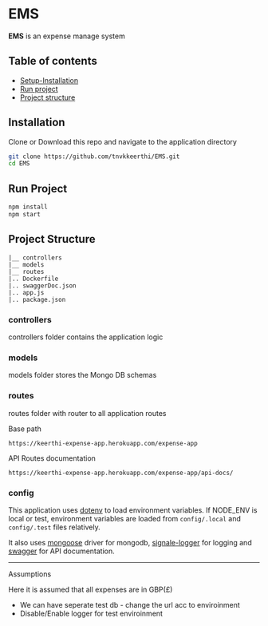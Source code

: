 # EMS

**EMS** is an expense manage system

## Table of contents
* [Setup-Installation](#installation)
* [Run project](#run-project)
* [Project structure](#project-structure)


## Installation
Clone or Download this repo and navigate to the application directory
```bash
git clone https://github.com/tnvkkeerthi/EMS.git
cd EMS
```

## Run Project

```bash
npm install
npm start
```

## Project Structure
```
|__ controllers
|__ models
|__ routes
|.. Dockerfile
|.. swaggerDoc.json
|.. app.js
|.. package.json
```

### controllers
controllers folder contains the application logic

### models
models folder stores the Mongo DB schemas

### routes
routes folder with router to all application routes

 Base path
  ```
  https://keerthi-expense-app.herokuapp.com/expense-app
  ```
 API Routes documentation
  ```
  https://keerthi-expense-app.herokuapp.com/expense-app/api-docs/
  ```

### config
This application uses [dotenv](https://github.com/motdotla/dotenv) to load environment variables. If NODE_ENV is local or test, environment variables are loaded from `config/.local` and `config/.test` files relatively.

It also uses [mongoose](https://mongoosejs.com/) driver for mongodb, [signale-logger](https://www.npmjs.com/package/signale-logger) for logging and [swagger](https://www.npmjs.com/package/swagger-ui-express) for API documentation.


***


Assumptions 

Here it is assumed that all expenses are in GBP(£)
- We can have seperate test db - change the url acc to enviroinment
- Disable/Enable logger for test enviroinment